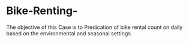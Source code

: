 # Bike-Renting-
The objective of this Case is to Predication of bike rental count on daily based on the environmental and seasonal settings.
